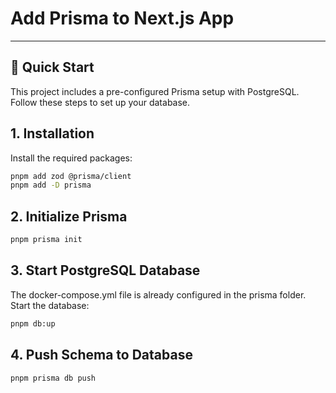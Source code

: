 # Add Prisma to Next.js App

---

## 🚀 Quick Start

This project includes a pre-configured Prisma setup with PostgreSQL. Follow these steps to set up your database.

## 1. Installation

Install the required packages:

```bash
pnpm add zod @prisma/client
pnpm add -D prisma
```

## 2. Initialize Prisma

```bash
pnpm prisma init
```

## 3. Start PostgreSQL Database

The docker-compose.yml file is already configured in the prisma folder. Start the database:

```bash
pnpm db:up
```

## 4. Push Schema to Database

```bash
pnpm prisma db push
```
